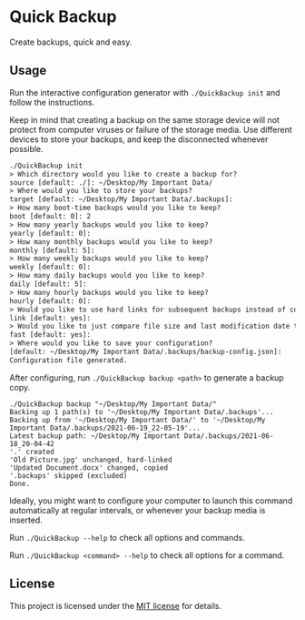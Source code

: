 Quick Backup
============

Create backups, quick and easy.


## Usage

Run the interactive configuration generator with `./QuickBackup init` and follow
the instructions.

Keep in mind that creating a backup on the same storage device will not protect
from computer viruses or failure of the storage media. Use different devices
to store your backups, and keep the disconnected whenever possible.

```txt
./QuickBackup init
> Which directory would you like to create a backup for?
source [default: ./]: ~/Desktop/My Important Data/
> Where would you like to store your backups?
target [default: ~/Desktop/My Important Data/.backups]:
> How many boot-time backups would you like to keep?
boot [default: 0]: 2
> How many yearly backups would you like to keep?
yearly [default: 0]:
> How many monthly backups would you like to keep?
monthly [default: 5]:
> How many weekly backups would you like to keep?
weekly [default: 0]:
> How many daily backups would you like to keep?
daily [default: 5]:
> How many hourly backups would you like to keep?
hourly [default: 0]:
> Would you like to use hard links for subsequent backups instead of copying all files again (will save space)?
link [default: yes]:
> Would you like to just compare file size and last modification date to detect changes (will improve performance)?
fast [default: yes]:
> Where would you like to save your configuration?
[default: ~/Desktop/My Important Data/.backups/backup-config.json]:
Configuration file generated.
```

After configuring, run `./QuickBackup backup <path>` to generate a backup copy.

```
./QuickBackup backup "~/Desktop/My Important Data/"
Backing up 1 path(s) to '~/Desktop/My Important Data/.backups'...
Backing up from '~/Desktop/My Important Data/' to '~/Desktop/My Important Data/.backups/2021-06-19_22-05-19'...
Latest backup path: ~/Desktop/My Important Data/.backups/2021-06-18_20-04-42
'.' created
'Old Picture.jpg' unchanged, hard-linked
'Updated Document.docx' changed, copied
'.backups' skipped (excluded)
Done.
```

Ideally, you might want to configure your computer to launch this command
automatically at regular intervals, or whenever your backup media is inserted.

Run `./QuickBackup --help` to check all options and commands.

Run `./QuickBackup <command> --help` to check all options for a command.


## License

This project is licensed under the [MIT license](LICENSE) for details.
